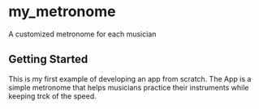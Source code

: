 # my_metronome

A customized metronome for each musician

## Getting Started

This is my first example of developing an app from scratch.
The App is a simple metronome that helps musicians practice their instruments while keeping trck of the speed.

